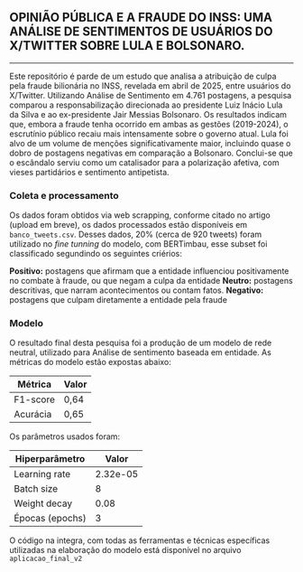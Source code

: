 ## OPINIÃO PÚBLICA E A FRAUDE DO INSS: UMA ANÁLISE DE SENTIMENTOS DE USUÁRIOS DO X/TWITTER SOBRE LULA E BOLSONARO. 
---
Este repositório é parde de um estudo que analisa a atribuição de culpa pela fraude bilionária no INSS, revelada em abril de 2025, entre usuários do X/Twitter. Utilizando Análise de Sentimento em 4.761 postagens, a pesquisa comparou a responsabilização direcionada ao presidente Luiz Inácio Lula da Silva e ao ex-presidente Jair Messias Bolsonaro. Os resultados indicam que, embora a fraude tenha ocorrido em ambas as gestões (2019-2024), o escrutínio público recaiu mais intensamente sobre o governo atual. Lula foi alvo de um volume de menções significativamente maior, incluindo quase o dobro de postagens negativas em comparação a Bolsonaro. Conclui-se que o escândalo serviu como um catalisador para a polarização afetiva, com vieses partidários e sentimento antipetista.

### Coleta e processamento 
Os dados foram obtidos via web scrapping, conforme citado no artigo (upload em breve), os dados processados estão disponíveis em ```banco_tweets.csv```. Desses dados, 20% (cerca de 920 tweets) foram utilizado no _fine tunning_ do modelo, com BERTimbau, esse subset foi classificado segundindo os seguintes criérios:

**Positivo:** postagens que afirmam que a entidade influenciou positivamente no combate à fraude, ou que negam a culpa da entidade 
**Neutro:** postagens descritivas, que narram acontecimentos ou contam fatos.
**Negativo:** postagens que culpam diretamente a entidade pela fraude 

### Modelo 
O resultado final desta pesquisa foi a produção de um modelo de rede neutral, utilizado para Análise de sentimento baseada em entidade. As métricas do modelo estão expostas abaixo:

| Métrica   | Valor |
|-----------|-------|
| F1-score  | 0,64  |
| Acurácia  | 0,65  |

Os parâmetros usados foram:

| Hiperparâmetro  | Valor     |
|-----------------|-----------|
| Learning rate   | 2.32e-05  |
| Batch size      | 8         |
| Weight decay    | 0.08      |
| Épocas (epochs) | 3         |

O código na integra, com todas as ferramentas e técnicas específicas utilizadas na elaboração do modelo está disponível no arquivo ```aplicacao_final_v2```
